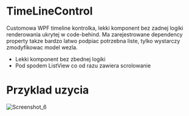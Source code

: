 # TimeLineControl
Customowa WPF timeline kontrolka, lekki komponent bez zadnej logiki renderowania ukrytej w code-behind. Ma zarejestrowane dependency property takze bardzo latwo podpiac potrzebna liste, tylko wystarczy zmodyfikowac model wezla.
- Lekki komponent bez zbednej logiki
- Pod spodem ListView co od razu zawiera scrolowanie

# Przyklad uzycia
![Screenshot_6](https://github.com/user-attachments/assets/b692a800-4077-4db5-a22c-05cbc7a1da26)
